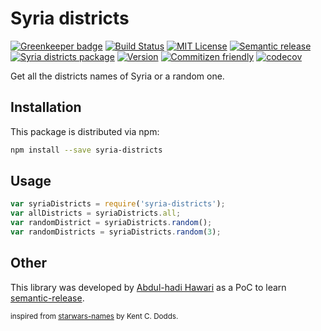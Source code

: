 # Syria districts

[![Greenkeeper badge](https://badges.greenkeeper.io/hadabo/syria-districts.svg)](https://greenkeeper.io/)
[![Build Status][build-badge]][build]
[![MIT License][license-badge]][LICENSE]
[![Semantic release][semantic-release]][semantic]
[![Syria districts package][npm-dm]][syria-districts]
[![Version][npm-v-badge]][syria-districts]
[![Commitizen friendly][commitizen-badge]][commitizen]
[![codecov][codecov-badge]][codecov]



Get all the districts names of Syria or a random one.

## Installation

This package is distributed via npm:
```bash
npm install --save syria-districts
```

## Usage
```javascript
var syriaDistricts = require('syria-districts');
var allDistricts = syriaDistricts.all;
var randomDistrict = syriaDistricts.random();
var randomDistricts = syriaDistricts.random(3);
```

## Other
This library was developed by [Abdul-hadi Hawari](https://twitter.com/@hadabo) as a PoC to learn [semantic-release](https://www.npmjs.com/package/semantic-release). 



<sub>inspired from [starwars-names](https://www.npmjs.com/package/starwars-names) by Kent C. Dodds.</sub>

[build-badge]: https://img.shields.io/travis/hadabo/syria-districts.svg?style=flat-square
[build]: https://travis-ci.org/hadabo/syria-districts
[license-badge]: https://img.shields.io/badge/license-MIT-blue.svg?style=flat-square
[license]: https://github.com/hadabo/syria-districts/blob/master/LICENSE
[semantic-release]: https://img.shields.io/badge/%20%20%F0%9F%93%A6%F0%9F%9A%80-semantic--release-e10079.svg?style=flat-square
[semantic]: https://www.npmjs.com/package/semantic-release
[npm-dm]: https://img.shields.io/npm/dm/syria-districts.svg?style=flat-square
[syria-districts]: https://www.npmjs.com/package/syria-districts
[commitizen-badge]:https://img.shields.io/badge/commitizen-friendly-brightgreen.svg?style=flat-square
[commitizen]: http://commitizen.github.io/cz-cli/
[codecov-badge]: https://img.shields.io/codecov/c/github/hadabo/syria-districts/master.svg?style=flat-square
[codecov]: https://codecov.io/gh/hadabo/syria-districts
[npm-v-badge]: https://img.shields.io/npm/v/syria-districts.svg?style=flat-square